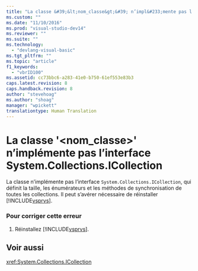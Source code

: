 ```yaml
---
title: "La classe &#39;&lt;nom_classe&gt;&#39; n’impl&#233;mente pas l’interface System.Collections.ICollection | Microsoft Docs"
ms.custom: ""
ms.date: "11/10/2016"
ms.prod: "visual-studio-dev14"
ms.reviewer: ""
ms.suite: ""
ms.technology: 
  - "devlang-visual-basic"
ms.tgt_pltfrm: ""
ms.topic: "article"
f1_keywords: 
  - "vbrID100"
ms.assetid: cc73bbc6-a283-41e0-b750-61ef553e83b3
caps.latest.revision: 8
caps.handback.revision: 8
author: "stevehoag"
ms.author: "shoag"
manager: "wpickett"
translationtype: Human Translation
---
```

# La classe &#39;&lt;nom_classe&gt;&#39; n’impl&#233;mente pas l’interface System.Collections.ICollection
La classe n’implémente pas l’interface `System.Collections.ICollection`, qui définit la taille, les énumérateurs et les méthodes de synchronisation de toutes les collections. Il peut s’avérer nécessaire de réinstaller [!INCLUDE[vsprvs](../../csharp/includes/vsprvs_md.md)].  
  
### Pour corriger cette erreur  
  
1.  Réinstallez [!INCLUDE[vsprvs](../../csharp/includes/vsprvs_md.md)].  
  
## Voir aussi  
 <xref:System.Collections.ICollection>